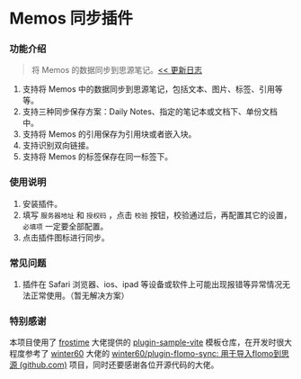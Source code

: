 
# Memos 同步插件

### 功能介绍

> 将 Memos 的数据同步到思源笔记。[<< 更新日志](https://github.com/Yimien/plugin-memos-sync/blob/main/CHANGELOG.md)

1. 支持将 Memos 中的数据同步到思源笔记，包括文本、图片、标签、引用等等。
2. 支持三种同步保存方案：Daily Notes、指定的笔记本或文档下、单份文档中。
3. 支持将 Memos 的引用保存为引用块或者嵌入块。
4. 支持识别双向链接。
5. 支持将 Memos 的标签保存在同一标签下。

### 使用说明

1. 安装插件。
2. 填写 `服务器地址` 和 `授权码` ，点击 `校验` 按钮，校验通过后，再配置其它的设置，`必填项` 一定要全部配置。
3. 点击插件图标进行同步。

### 常见问题

1. 插件在 Safari 浏览器、ios、ipad 等设备或软件上可能出现报错等异常情况无法正常使用。（暂无解决方案）

### 特别感谢

本项目使用了 [frostime](https://github.com/frostime) 大佬提供的 [plugin-sample-vite](https://github.com/frostime/plugin-sample-vite) 模板仓库，在开发时很大程度参考了 [winter60](https://github.com/winter60) 大佬的 [winter60/plugin-flomo-sync: 用于导入flomo到思源 (github.com)](https://github.com/winter60/plugin-flomo-sync) 项目，同时还要感谢各位开源代码的大佬。